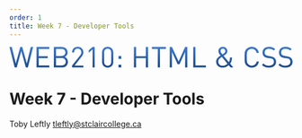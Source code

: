 ```yaml
---
order: 1
title: Week 7 - Developer Tools
---
```


<svg xmlns="http://www.w3.org/2000/svg" viewBox="0 0 500 36.8"><defs><linearGradient id="a" x1="250" x2="250" y1="0" y2="36.831" gradientUnits="userSpaceOnUse"><stop offset="0" style="stop-color:#3979d2"/><stop offset="1" style="stop-color:#1f4a87"/></linearGradient></defs><path d="M41.817.305h-4.121l-7.071 29.201L22.638.305h-3.459l-7.987 29.201L4.121.305H0l9.259 36.221h3.612l8.037-28.997 8.038 28.997h3.612L41.817.305Zm28.536 36.221v-3.459H51.734V19.993h15.872v-3.46H51.734V3.765h18.619V.305H47.867v36.221h22.486Zm32.914-10.022c0-4.324-2.442-7.325-5.901-8.597 3.052-1.119 5.341-4.121 5.341-7.936 0-6.054-4.375-9.666-10.683-9.666H78.391v36.221h14.091c6.41 0 10.785-3.459 10.785-10.022Zm-3.866-.102c0 4.07-2.798 6.665-7.275 6.665h-9.869V19.789h9.869c4.477 0 7.275 2.544 7.275 6.613Zm-.56-16.38c0 4.324-3.103 6.308-7.122 6.308h-9.462V3.765h9.462c4.019 0 7.122 1.933 7.122 6.257Zm31.738 26.504V33.27h-15.566l12.667-16.177c1.984-2.544 2.899-4.426 2.899-7.326 0-5.952-4.019-9.767-9.971-9.767-6.053 0-9.97 4.121-9.97 9.818h3.662c0-4.68 2.951-6.562 6.308-6.562 3.968 0 6.309 2.594 6.309 6.511 0 1.984-.662 3.561-2.035 5.342L110.587 33.27v3.256h19.992Zm19.89 0V.305h-3.663l-6.766 5.85v4.172l6.766-5.952v32.151h3.663Zm32.963-9.666V9.971c0-6.003-4.273-9.971-9.92-9.971s-9.92 3.968-9.92 9.971V26.86c0 6.003 4.273 9.971 9.92 9.971s9.92-3.968 9.92-9.971Zm-3.663-.203c0 3.968-2.238 6.918-6.257 6.918s-6.257-2.95-6.257-6.918V10.174c0-3.968 2.238-6.918 6.257-6.918s6.257 2.95 6.257 6.918v16.483Zm17.657-5.443v-4.782h-4.782v4.782h4.782Zm0 15.312v-4.782h-4.782v4.782h4.782Zm47.305 0V.305h-3.866v16.228H223.67V.305h-3.866v36.221h3.866V19.993h17.195v16.533h3.866Zm31.592-32.761V.305h-24.826v3.46h10.48v32.761h3.866V3.765h10.48Zm37.797 32.761V.305h-3.866l-11.497 25.69L286.955.305h-3.866v36.221h3.866V9.004l10.072 21.824h3.307l9.92-21.824v27.522h3.866Zm32.865 0v-3.459h-18.517V.305h-3.867v36.221h22.384Zm48.327 0-5.545-6.664c2.34-2.798 3.306-6.512 3.357-11.09h-3.663c-.051 4.069-.559 6.053-2.034 8.292l-9.259-11.141c.865-.611 2.696-1.832 2.696-1.832 2.289-1.577 4.019-3.561 4.019-6.46 0-4.324-3.358-7.631-7.885-7.631-4.63 0-7.987 3.256-7.987 7.58 0 3.256 2.137 5.748 3.917 7.885-3.968 2.645-7.834 5.392-7.834 10.836 0 6.308 4.426 10.53 11.446 10.53 5.799 0 9.208-2.9 10.683-4.273l3.256 3.968h4.833Zm-10.276-6.613c-3.104 2.798-5.851 3.51-8.547 3.51-4.477 0-7.631-2.9-7.631-7.224 0-4.121 3.103-6.156 6.207-8.292l9.971 12.006Zm-3.765-22.282c0 2.086-1.577 3.357-3.256 4.527 0 0-1.322.916-1.933 1.323-2.391-2.9-3.256-4.273-3.256-5.952 0-2.442 1.679-4.222 4.172-4.222 2.442 0 4.273 1.882 4.273 4.324Zm59.264 18.415h-3.866c-.967 4.426-4.172 7.326-8.699 7.326-2.391 0-4.68-.916-6.257-2.544-2.29-2.34-2.544-4.833-2.544-12.412 0-7.58.254-10.073 2.544-12.413 1.577-1.628 3.866-2.544 6.257-2.544 4.527 0 7.631 2.9 8.597 7.326h3.968C439.314 3.968 434.481 0 427.97 0c-3.561 0-6.817 1.323-9.259 3.765-3.408 3.408-3.408 6.969-3.408 14.651 0 7.681 0 11.242 3.408 14.651 2.442 2.441 5.698 3.764 9.259 3.764 6.461 0 11.395-3.968 12.565-10.785Zm30.366.509c0-3.001-1.068-5.494-3.052-7.173-1.526-1.323-3.205-2.035-6.613-2.543l-3.968-.611c-1.882-.305-3.765-1.017-4.884-1.984-1.119-.966-1.628-2.391-1.628-4.171 0-4.019 2.798-6.715 7.631-6.715 3.815 0 6.206 1.068 8.445 3.103l2.492-2.493C466.221 1.17 463.169 0 458.54 0c-7.173 0-11.599 4.07-11.599 10.225 0 2.9.915 5.138 2.747 6.766 1.577 1.374 3.815 2.289 6.664 2.747l4.222.662c2.646.407 3.561.712 4.731 1.729 1.171 1.018 1.73 2.646 1.73 4.528 0 4.222-3.256 6.715-8.546 6.715-4.07 0-6.868-.967-9.869-3.968l-2.646 2.645c3.409 3.409 6.97 4.782 12.413 4.782 7.529 0 12.514-3.917 12.514-10.276Zm29.099 0c0-3.001-1.068-5.494-3.052-7.173-1.526-1.323-3.205-2.035-6.614-2.543l-3.968-.611c-1.882-.305-3.764-1.017-4.883-1.984-1.119-.966-1.628-2.391-1.628-4.171 0-4.019 2.798-6.715 7.631-6.715 3.815 0 6.206 1.068 8.444 3.103l2.493-2.493C495.32 1.17 492.268 0 487.638 0c-7.173 0-11.599 4.07-11.599 10.225 0 2.9.916 5.138 2.748 6.766 1.577 1.374 3.815 2.289 6.664 2.747l4.222.662c2.645.407 3.561.712 4.731 1.729 1.17 1.018 1.73 2.646 1.73 4.528 0 4.222-3.256 6.715-8.547 6.715-4.069 0-6.867-.967-9.869-3.968l-2.645 2.645c3.408 3.409 6.969 4.782 12.413 4.782 7.529 0 12.514-3.917 12.514-10.276Z" style="white-space:pre;fill:url(#a)"/></svg>

# Week 7 - Developer Tools

Toby Leftly
tleftly@stclaircollege.ca
